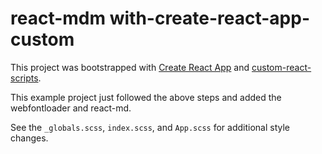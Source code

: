 # react-mdm with-create-react-app-custom
This project was bootstrapped with [Create React App](https://github.com/facebook/create-react-app)
and [custom-react-scripts](https://github.com/kitze/custom-react-scripts).

This example project just followed the above steps and added the webfontloader and react-md.

See the `_globals.scss`, `index.scss`, and `App.scss` for additional style changes.
